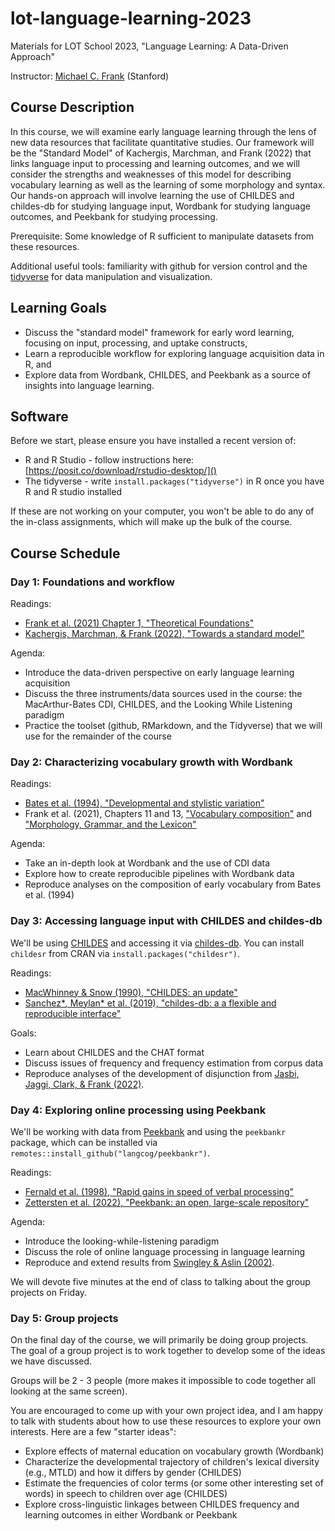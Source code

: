 # lot-language-learning-2023

Materials for LOT School 2023, "Language Learning: A Data-Driven Approach"

Instructor: [Michael C. Frank](http://web.stanford.edu/~mcfrank) (Stanford)

## Course Description

In this course, we will examine early language learning through the lens of new data resources that facilitate quantitative studies. Our framework will be the "Standard Model" of Kachergis, Marchman, and Frank (2022) that links language input to processing and learning outcomes, and we will consider the strengths and weaknesses of this model for describing vocabulary learning as well as the learning of some morphology and syntax. Our hands-on approach will involve learning the use of CHILDES and childes-db for studying language input, Wordbank for studying language outcomes, and Peekbank for studying processing.

Prerequisite: Some knowledge of R sufficient to manipulate datasets from these resources.

Additional useful tools: familiarity with github for version control and the [tidyverse](http://www.tidyverse.org) for data manipulation and visualization.

## Learning Goals

-   Discuss the "standard model" framework for early word learning, focusing on input, processing, and uptake constructs,
-   Learn a reproducible workflow for exploring language acquisition data in R, and
-   Explore data from Wordbank, CHILDES, and Peekbank as a source of insights into language learning.

## Software

Before we start, please ensure you have installed a recent version of:

- R and R Studio - follow instructions here: [https://posit.co/download/rstudio-desktop/]()
- The tidyverse - write `install.packages("tidyverse")` in R once you have R and R studio installed

If these are not working on your computer, you won't be able to do any of the in-class assignments, which will make up the bulk of the course.

## Course Schedule

### Day 1: Foundations and workflow

Readings:

-   [Frank et al. (2021) Chapter 1, "Theoretical Foundations"](https://langcog.github.io/wordbank-book/intro-theory.html)
-   [Kachergis, Marchman, & Frank (2022), "Towards a standard model"](https://journals.sagepub.com/doi/full/10.1177/09637214211057836)

Agenda:

-   Introduce the data-driven perspective on early language learning acquisition
-   Discuss the three instruments/data sources used in the course: the MacArthur-Bates CDI, CHILDES, and the Looking While Listening paradigm
-   Practice the toolset (github, RMarkdown, and the Tidyverse) that we will use for the remainder of the course

### Day 2: Characterizing vocabulary growth with Wordbank

Readings:

-   [Bates et al. (1994), "Developmental and stylistic variation"](https://web.stanford.edu/group/langlearninglab/cgi-bin/publications/Bates,%20Marchman,%20Thal,%20et%20al%201994.pdf)
-   Frank et al. (2021), Chapters 11 and 13, ["Vocabulary composition"](https://langcog.github.io/wordbank-book/categories-syntactic.html) and ["Morphology, Grammar, and the Lexicon"](https://langcog.github.io/wordbank-book/grammar.html)

Agenda:

-   Take an in-depth look at Wordbank and the use of CDI data
-   Explore how to create reproducible pipelines with Wordbank data
-   Reproduce analyses on the composition of early vocabulary from Bates et al. (1994)

### Day 3: Accessing language input with CHILDES and childes-db

We'll be using [CHILDES](https://childes.talkbank.org) and accessing it via [childes-db](http://childes-db.stanford.edu). You can install `childesr` from CRAN via `install.packages("childesr")`. 

Readings:

-   [MacWhinney & Snow (1990), "CHILDES: an update"](https://psyling.talkbank.org/years/1990/jcl-update.pdf)
-   [Sanchez\**,* Meylan\* et al. (2019), "childes-db: a a flexible and reproducible interface"](https://link.springer.com/article/10.3758/s13428-018-1176-7)

Goals:

-   Learn about CHILDES and the CHAT format
-   Discuss issues of frequency and frequency estimation from corpus data
-   Reproduce analyses of the development of disjunction from [Jasbi, Jaggi, Clark, & Frank (2022)](https://www.cambridge.org/core/journals/journal-of-child-language/article/abs/contextdependent-learning-of-linguistic-disjunction/D88F848F43230EE00A6474E4400A75AF). 

### Day 4: Exploring online processing using Peekbank

We'll be working with data from [Peekbank](http://peekbank.stanford.edu) and using the `peekbankr` package, which can be installed via `remotes::install_github("langcog/peekbankr")`.

Readings:

-   [Fernald et al. (1998), "Rapid gains in speed of verbal processing"](https://journals.sagepub.com/doi/10.1111/1467-9280.00044)
-   [Zettersten et al. (2022), "Peekbank: an open, large-scale repository"](https://link.springer.com/article/10.3758/s13428-022-01906-4)

Agenda:

-   Introduce the looking-while-listening paradigm
-   Discuss the role of online language processing in language learning
-   Reproduce and extend results from [Swingley & Aslin (2002)](https://doi.org/10.1111%2F1467-9280.00485).

We will devote five minutes at the end of class to talking about the group projects on Friday.

### Day 5: Group projects

On the final day of the course, we will primarily be doing group projects. The goal of a group project is to work together to develop some of the ideas we have discussed. 

Groups will be 2 - 3 people (more makes it impossible to code together all looking at the same screen). 

You are encouraged to come up with your own project idea, and I am happy to talk with students about how to use these resources to explore your own interests. Here are a few "starter ideas":

- Explore effects of maternal education on vocabulary growth (Wordbank)
- Characterize the developmental trajectory of children's lexical diversity (e.g., MTLD) and how it differs by gender (CHILDES)
- Estimate the frequencies of color terms (or some other interesting set of words) in speech to children over age (CHILDES)
- Explore cross-linguistic linkages between CHILDES frequency and learning outcomes in either Wordbank or Peekbank

